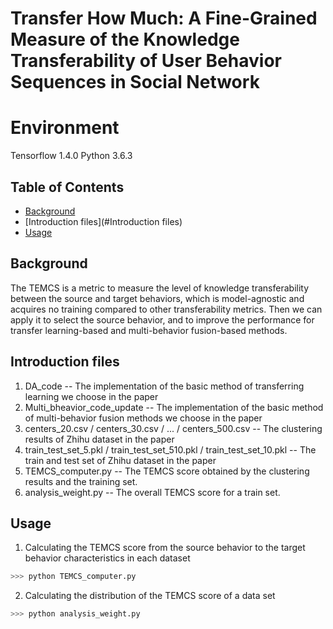 # Transfer How Much: A Fine-Grained Measure of the Knowledge Transferability of User Behavior Sequences in Social Network


# Environment

Tensorflow 1.4.0
Python 3.6.3


## Table of Contents

- [Background](#background)
- [Introduction files](#Introduction files)
- [Usage](#usage)




## Background
The TEMCS is a metric to measure the level of knowledge transferability between the source and target behaviors, which is model-agnostic and acquires no training compared to other transferability metrics. Then we can apply it to select the source behavior, and to improve the performance for transfer learning-based and multi-behavior fusion-based methods. 


## Introduction files
1. DA_code  -- The implementation of the basic method of transferring learning we choose in the paper
2. Multi_bheavior_code_update  -- The implementation of the basic method of multi-behavior fusion methods we choose in the paper
3. centers_20.csv / centers_30.csv / ... / centers_500.csv  -- The clustering results of Zhihu dataset in the paper
4. train_test_set_5.pkl / train_test_set_510.pkl /  train_test_set_10.pkl  -- The train and test set of Zhihu dataset in the paper
5. TEMCS_computer.py     -- The TEMCS score obtained by the clustering results and the training set.
6. analysis_weight.py    -- The overall TEMCS score for a train set.

## Usage

1. Calculating the TEMCS score from the source behavior to the target behavior characteristics in each dataset

```sh
>>> python TEMCS_computer.py
```

2. Calculating the distribution of  the TEMCS score of a data set
```sh
>>> python analysis_weight.py
```
